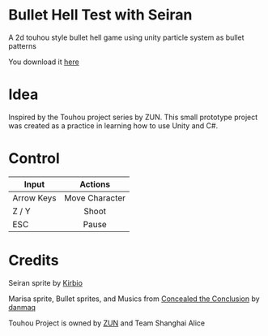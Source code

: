 # Bullet Hell Test with Seiran
A 2d touhou style bullet hell game using unity particle system as bullet patterns

You download it [here](https://github.com/OblivionSword/bullet-hell-2d-test/releases)

# Idea
Inspired by the Touhou project series by ZUN. This small prototype project was created as a practice in learning how to use Unity and C#.

# Control
| Input                 | Actions        |
| -------------         |:-------------: |
| Arrow Keys      | Move Character |
| Z / Y                   | Shoot          |
| ESC                   | Pause          |

# Credits
Seiran sprite by [Kirbio](https://twitter.com/kirbio123?ref_src=twsrc%5Egoogle%7Ctwcamp%5Eserp%7Ctwgr%5Eauthor)

Marisa sprite, Bullet sprites, and Musics from [Concealed the Conclusion](https://github.com/danmaq/touhou-ctc-danmakufu) by [danmaq](https://twitter.com/danmaq)

Touhou Project is owned by [ZUN](https://mobile.twitter.com/korindo?lang=en) and Team Shanghai Alice
